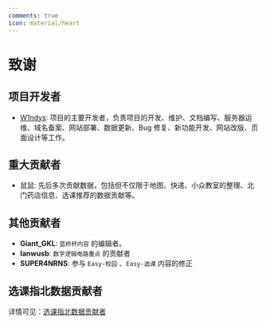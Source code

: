 ```yaml
---
comments: true
icon: material/heart
---
```


# 致谢

## 项目开发者

- [W1ndys](https://github.com/W1ndys): 项目的主要开发者，负责项目的开发、维护、文档编写、服务器运维、域名备案、网站部署、数据更新、Bug 修复、新功能开发、网站改版、页面设计等工作。

## 重大贡献者

- 鼠鼠: 先后多次贡献数据，包括但不仅限于地图、快递、小众教室的整理、北门药店信息、选课推荐的数据贡献等。

## 其他贡献者

- **Giant_GKL**: `蓝桥杯内容` 的编辑者。
- **Ianwusb**: `数字逻辑电路重点` 的贡献者
- **SUPER4NRNS**: 参与 `Easy-校园` 、`Easy-选课` 内容的修正

## 选课指北数据贡献者

详情可见：[选课指北数据贡献者](/Easy-SelectCourse/Curriculum-Recommend/Contributors/)
